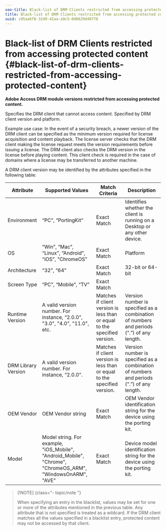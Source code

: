 ```yaml
---
seo-title: Black-list of DRM Clients restricted from accessing protected content
title: Black-list of DRM Clients restricted from accessing protected content
uuid: c05aa6f8-32d9-42aa-a9c5-0d0629d49778
---
```


# Black-list of DRM Clients restricted from accessing protected content {#black-list-of-drm-clients-restricted-from-accessing-protected-content}

**Adobe Access DRM module versions restricted from accessing protected content.**

Specifies the DRM client that cannot access content. Specified by DRM client version and platform.

Example use case: In the event of a security breach, a newer version of the DRM client can be specified as the minimum version required for license acquisition and content playback. The license server checks that the DRM client making the license request meets the version requirements before issuing a license. The DRM client also checks the DRM version in the license before playing content. This client check is required in the case of domains where a license may be transferred to another machine.

A DRM client version may be identified by the attributes specified in the following table: 

| **Attribute** |**Supported Values** |**Match Criteria** |**Description** |
|---|---|---|---|
|  Environment  | “PC”, “PortingKit”  | Exact Match  | Identifies whether the client is running on a Desktop or any other device.  |
|  OS  | “Win”, “Mac”, “Linux”, “Android”, “iOS”, "ChromeOS"  | Exact Match  | Platform  |
|  Architecture  | “32”, “64”  | Exact Match  | 32-bit or 64-bit  |
|  Screen Type  | “PC”, “Mobile”, “TV”  | Exact Match  | |
|  Runtime Version  | A valid version number. For instance, “2.0.0”, "3.0", "4.0", "11.0", etc.  | Matches if client version is less than or equal to the specified version.  | Version number is specified as a combination of numbers and periods (“.”) of any length.  |
|  DRM Library Version  | A valid version number. For instance, “2.0.0”.  | Matches if client version is less than or equal to the specified version.  | Version number is specified as a combination of numbers and periods (“.”) of any length.  |
|  OEM Vendor  | OEM Vendor string  | Exact Match  | OEM Vendor identification string for the device using the porting kit.  |
|  Model  | Model string. For example, "iOS_Mobile", "Android_Mobile", "Chrome", "ChromeOS_ARM", "WindowsOnARM", "AVE"  | Exact Match  | Device model identification string for the device using the porting kit.  |

>[!NOTE] {class="- topic/note "}
>
>When specifying an entry in the blacklist, values may be set for one or more of the attributes mentioned in the previous table. Any attribute that is not specified is treated as a wildcard. If the DRM client matches all the values specified in a blacklist entry, protected content may not be accessed by that client.


